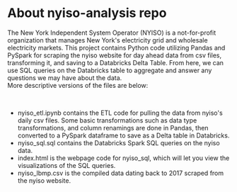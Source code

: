 # About nyiso-analysis repo
<p>The New York Independent System Operator (NYISO) is a not-for-profit organization that manages New York's electricity grid and wholesale electricity markets. This project contains Python code utilizing Pandas and PySpark for scraping the nyiso website for day ahead data from csv files, transforming it, and saving to a Databricks Delta Table. From here, we can use SQL queries on the Databricks table to aggregate and answer any questions we may have about the data.<br>More descriptive versions of the files are below:</p><br>
<ul>
  <li>nyiso_etl.ipynb contains the ETL code for pulling the data from nyiso's daily csv files. Some basic transformations such as data type transformations, and column renamings are done in Pandas, then converted to a PySpark dataframe to save as a Delta table in Databricks.</li>
  <li>nyiso_sql.sql contains the Databricks Spark SQL queries on the nyiso data.</li>
  <li>index.html is the webpage code for nyiso_sql, which will let you view the visualizations of the SQL queries.</li>
  <li>nyiso_lbmp.csv is the compiled data dating back to 2017 scraped from the nyiso website.</li>
</ul>
